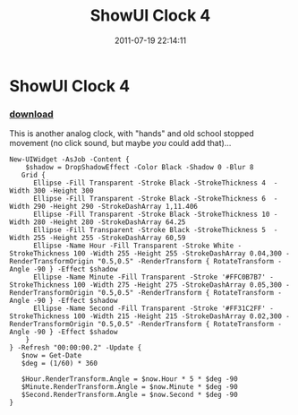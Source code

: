 ﻿---
pid:            2806
parent:         0
children:       
poster:         Joel Bennett
title:          ShowUI Clock 4
date:           2011-07-19 22:14:11
description:    This is another analog clock, with "hands" and old school stopped movement (no click sound, but maybe _you_ could add that)...
format:         posh
---

# ShowUI Clock 4

### [download](2806.ps1)  

This is another analog clock, with "hands" and old school stopped movement (no click sound, but maybe _you_ could add that)...

```posh
New-UIWidget -AsJob -Content { 
    $shadow = DropShadowEffect -Color Black -Shadow 0 -Blur 8
   Grid {
      Ellipse -Fill Transparent -Stroke Black -StrokeThickness 4  -Width 300 -Height 300 
      Ellipse -Fill Transparent -Stroke Black -StrokeThickness 6  -Width 290 -Height 290 -StrokeDashArray 1,11.406
      Ellipse -Fill Transparent -Stroke Black -StrokeThickness 10 -Width 280 -Height 280 -StrokeDashArray 64.25
      Ellipse -Fill Transparent -Stroke Black -StrokeThickness 5  -Width 255 -Height 255 -StrokeDashArray 60,59
      Ellipse -Name Hour -Fill Transparent -Stroke White -StrokeThickness 100 -Width 255 -Height 255 -StrokeDashArray 0.04,300 -RenderTransformOrigin "0.5,0.5" -RenderTransform { RotateTransform -Angle -90 } -Effect $shadow 
      Ellipse -Name Minute -Fill Transparent -Stroke '#FFC0B7B7' -StrokeThickness 100 -Width 275 -Height 275 -StrokeDashArray 0.05,300 -RenderTransformOrigin "0.5,0.5" -RenderTransform { RotateTransform -Angle -90 } -Effect $shadow 
      Ellipse -Name Second -Fill Transparent -Stroke '#FF31C2FF' -StrokeThickness 100 -Width 215 -Height 215 -StrokeDashArray 0.02,300 -RenderTransformOrigin "0.5,0.5" -RenderTransform { RotateTransform -Angle -90 } -Effect $shadow 
    }
} -Refresh "00:00:00.2" -Update { 
   $now = Get-Date
   $deg = (1/60) * 360
   
   $Hour.RenderTransform.Angle = $now.Hour * 5 * $deg -90
   $Minute.RenderTransform.Angle = $now.Minute * $deg -90
   $Second.RenderTransform.Angle = $now.Second * $deg -90
}
```
